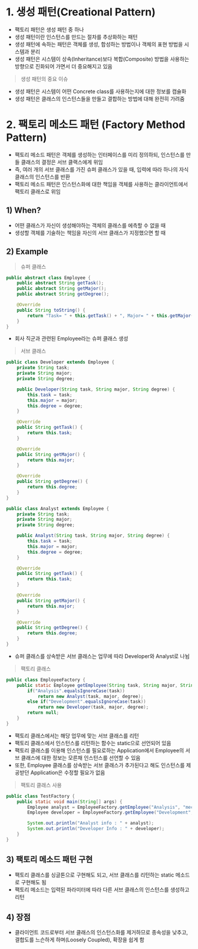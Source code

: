 # 1. 생성 패턴(Creational Pattern)

- 팩토리 패턴은 생성 패턴 중 하나
- 생성 패턴이란 인스턴스를 만드는 절차를 추상화하는 패턴
- 생성 패턴에 속하는 패턴은 객체를 생성, 합성하는 방법이나 객체의 표현 방법을 시스템과 분리
- 생성 패턴은 시스템이 상속(Inheritance)보다 복합(Composite) 방법을 사용하는 방향으로 진화되어 가면서 더 중요해지고 있음

> 생성 패턴의 중요 이슈
> 
- 생성 패턴은 시스템이 어떤 Concrete class를 사용하는지에 대한 정보를 캡슐화
- 생성 패턴은 클래스의 인스턴스들을 만들고 결합하는 방법에 대해 완전히 가려줌

# 2. 팩토리 메소드 패턴 (Factory Method Pattern)

- 팩토리 메소드 패턴은 객체를 생성하는 인터페이스를 미리 정의하되, 인스턴스를 만들 클래스의 결정은 서브 클랙스에게 위임
- 즉, 여러 개의 서브 클래스를 가진 슈퍼 클래스가 있을 때, 입력에 따라 하나의 자식 클래스의 인스턴스를 반환
- 팩토리 메소드 패턴은 인스턴스화에 대한 책임을 객체를 사용하는 클라이언트에서 팩토리 클래스로 위임

## 1) When?

- 어떤 클래스가 자신이 생성해야하는 객체의 클래스를 에측할 수 없을 때
- 생성할 객체를 기술하는 책임을 자신의 서브 클래스가 지정했으면 할 때

## 2) Example

> 슈퍼 클래스
> 

```java
public abstract class Employee {
    public abstract String getTask();
    public abstract String getMajor();
    public abstract String getDegree();

    @Override
    public String toString() {
        return "Task= " + this.getTask() + ", Major= " + this.getMajor() + ", Degree= " + this.getDegree();
    }
}
```

- 회사 직군과 관련된 Employee라는 슈퍼 클래스 생성

> 서브 클래스
> 

```java
public class Developer extends Employee {
    private String task;
    private String major;
    private String degree;

    public Developer(String task, String major, String degree) {
        this.task = task;
        this.major = major;
        this.degree = degree;
    }

    @Override
    public String getTask() {
        return this.task;
    }

    @Override
    public String getMajor() {
        return this.major;
    }

    @Override
    public String getDegree() {
        return this.degree;
    }
}

public class Analyst extends Employee {
    private String task;
    private String major;
    private String degree;

    public Analyst(String task, String major, String degree) {
        this.task = task;
        this.major = major;
        this.degree = degree;
    }

    @Override
    public String getTask() {
        return this.task;
    }

    @Override
    public String getMajor() {
        return this.major;
    }

    @Override
    public String getDegree() {
        return this.degree;
    }
}
```

- 슈퍼 클래스를 상속받은 서브 클래스는 업무에 따라 Developer와 Analyst로 나뉨

> 팩토리 클래스
> 

```java
public class EmployeeFactory {
    public static Employee getEmployee(String task, String major, String degree) {
        if("Analysis".equalsIgnoreCase(task))
            return new Analyst(task, major, degree);
        else if("Development".equalsIgnoreCase(task))
            return new Developer(task, major, degree);
        return null;
    }
}
```

- 팩토리 클래스에서는 해당 업무에 맞는 서브 클래스를 리턴
- 팩토리 클래스에서 인스턴스를 리턴하는 함수는 static으로 선언되어 있음
- 팩토리 클래스를 이용해 인스턴스를 필요로하는 Application에서 Employee의 서브  클래스에 대한 정보는 모른채 인스턴스를 선언할 수 있음
- 또한, Employee 클래스를 상속받는 서브 클래스가 추가된다고 해도 인스턴스를 제공받던 Application은 수정할 필요가 없음

> 팩토리 클래스 사용
> 

```java
public class TestFactory {
    public static void main(String[] args) {
        Employee analyst = EmployeeFactory.getEmployee("Analysis", "mechanical engineering", "master");
        Employee developer = EmployeeFactory.getEmployee("Development", "electronics", "bachelor");

        System.out.println("Analyst info : " + analyst);
        System.out.println("Developer Info : " + developer);
    }
}
```

## 3) 팩토리 메소드 패턴 구현

- 팩토리 클래스를 싱글톤으로 구현해도 되고, 서브 클래스를 리턴하는 static 메소드로 구현해도 됨
- 팩토리 메소드는 입력된 파라미터에 따라 다른 서브 클래스의 인스턴스를 생성하고 리턴

## 4) 장점

- 클라이언트 코드로부터 서브 클래스의 인스턴스화를 제거하므로 종속성을 낮추고, 결합도를 느슨하게 하며(Loosely Coupled), 확장을 쉽게 함
